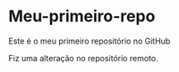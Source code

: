 # Meu-primeiro-repo
Este é o meu primeiro repositório no GitHub

Fiz uma alteração no repositório remoto.
